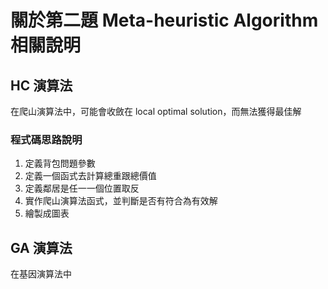 # 關於第二題 Meta-heuristic Algorithm 相關說明
## HC 演算法
在爬山演算法中，可能會收斂在 local optimal solution，而無法獲得最佳解

### 程式碼思路說明
1. 定義背包問題參數
2. 定義一個函式去計算總重跟總價值
3. 定義鄰居是任一一個位置取反
4. 實作爬山演算法函式，並判斷是否有符合為有效解
5. 繪製成圖表

## GA 演算法
在基因演算法中